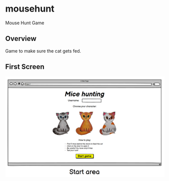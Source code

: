 # mousehunt
Mouse Hunt Game

## Overview
Game to make sure the cat gets fed.

## First Screen

![Mouse Hunt First Screen](./Readme-images/desktop-start-area.png)
